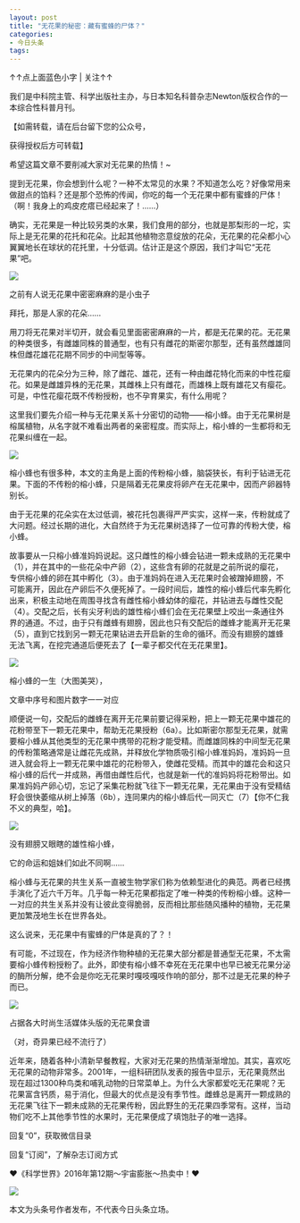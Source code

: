 ```yaml
---
layout: post
title: "无花果的秘密：藏有蜜蜂的尸体？"
categories:
- 今日头条
tags:
---
```

↑↑点上面蓝色小字 | 关注↑↑

我们是中科院主管、科学出版社主办，与日本知名科普杂志Newton版权合作的一本综合性科普月刊。

【如需转载，请在后台留下您的公众号，

获得授权后方可转载】

希望这篇文章不要削减大家对无花果的热情！~

提到无花果，你会想到什么呢？一种不太常见的水果？不知道怎么吃？好像常用来做甜点的馅料？还是那个恐怖的传闻，你吃的每一个无花果中都有蜜蜂的尸体！（啊！我身上的鸡皮疙瘩已经起来了！……）

确实，无花果是一种比较另类的水果，我们食用的部分，也就是那梨形的一坨，实际上是无花果的花托和花朵。比起其他植物恣意绽放的花朵，无花果的花朵都小心翼翼地长在球状的花托里，十分低调。估计正是这个原因，我们才叫它“无花果”吧。

![](http://p3.pstatp.com/large/131c00046f8ef2befe91)

之前有人说无花果中密密麻麻的是小虫子

拜托，那是人家的花朵……

用刀将无花果对半切开，就会看见里面密密麻麻的一片，都是无花果的花。无花果的种类很多，有雌雄同株的普通型，也有只有雌花的斯密尔那型，还有虽然雌雄同株但雌花雄花花期不同步的中间型等等。

无花果内的花朵分为三种，除了雌花、雄花，还有一种由雌花特化而来的中性花瘿花。如果是雌雄异株的无花果，其雌株上只有雌花，而雄株上既有雄花又有瘿花。可是，中性花瘿花既不传粉授粉，也不孕育果实，有什么用呢？

这里我们要先介绍一种与无花果关系十分密切的动物——榕小蜂。由于无花果树是榕属植物，从名字就不难看出两者的亲密程度。而实际上，榕小蜂的一生都将和无花果纠缠在一起。

![](http://p3.pstatp.com/large/13c5000ac07c40726996)

榕小蜂也有很多种，本文的主角是上面的传粉榕小蜂，脑袋狭长，有利于钻进无花果。下面的不传粉的榕小蜂，只是隔着无花果皮将卵产在无花果中，因而产卵器特别长。

由于无花果的花朵实在太过低调，被花托包裹得严严实实，这样一来，传粉就成了大问题。经过长期的进化，大自然终于为无花果树选择了一位可靠的传粉大使，榕小蜂。

故事要从一只榕小蜂准妈妈说起。这只雌性的榕小蜂会钻进一颗未成熟的无花果中（1），并在其中的一些花朵中产卵（2），这些含有卵的花就是之前所说的瘿花，专供榕小蜂的卵在其中孵化（3）。由于准妈妈在进入无花果时会被蹭掉翅膀，不可能离开，因此在产卵后不久便死掉了。一段时间后，雄性的榕小蜂后代率先孵化出来，积极主动地在周围寻找含有雌性榕小蜂幼体的瘿花，并钻进去与雌性交配（4）。交配之后，长有尖牙利齿的雄性榕小蜂们会在无花果壁上咬出一条通往外界的通道。不过，由于只有雌蜂有翅膀，因此也只有交配后的雌蜂才能离开无花果（5），直到它找到另一颗无花果钻进去开启新的生命的循环。而没有翅膀的雄蜂无法飞离，在挖完通道后便死去了【一辈子都交代在无花果里】。

![](http://p3.pstatp.com/large/13c5000ac07db1881177)

榕小蜂的一生（大图美哭），

文章中序号和图片数字一一对应

顺便说一句，交配后的雌蜂在离开无花果前要记得采粉，把上一颗无花果中雄花的花粉带至下一颗无花果中，帮助无花果授粉（6a）。比如斯密尔那型无花果，就需要榕小蜂从其他类型的无花果中携带的花粉才能受精。而雌雄同株的中间型无花果的传粉策略通常是让雌花先成熟，并释放化学物质吸引榕小蜂准妈妈，准妈妈一旦进入就会将上一颗无花果中雄花的花粉带入，使雌花受精。而其中的雄花会和这只榕小蜂的后代一并成熟，再借由雌性后代，也就是新一代的准妈妈将花粉带出。如果准妈妈产卵心切，忘记了采集花粉就飞往下一颗无花果，无花果由于没有受精结籽会很快萎缩从树上掉落（6b），连同果内的榕小蜂后代一同灭亡（7）【你不仁我不义的典型，哈】。

![](http://p3.pstatp.com/large/13ce000a65b31a115233)

没有翅膀又眼瞎的雄性榕小蜂，

它的命运和姐妹们如此不同啊……

榕小蜂与无花果的共生关系一直被生物学家们称为依赖型进化的典范。两者已经携手演化了近六千万年。几乎每一种无花果都指定了唯一种类的传粉榕小蜂。这种一一对应的共生关系并没有让彼此变得脆弱，反而相比那些随风播种的植物，无花果更加繁茂地生长在世界各处。

这么说来，无花果中有蜜蜂的尸体是真的了？！

有可能，不过现在，作为经济作物种植的无花果大部分都是普通型无花果，不太需要榕小蜂传粉授粉了。此外，即使有榕小蜂不幸死在无花果中也早已被无花果分泌的酶所分解，绝不会是你吃无花果时嘎吱嘎吱作响的部分，那不过是无花果的种子而已。

![](http://p3.pstatp.com/large/13be0001fb0e30b056eb)

占据各大时尚生活媒体头版的无花果食谱

（对，奇异果已经不流行了）

近年来，随着各种小清新早餐教程，大家对无花果的热情渐渐增加。其实，喜欢吃无花果的动物非常多。2001年，一组科研团队发表的报告中显示，无花果竟然出现在超过1300种鸟类和哺乳动物的日常菜单上。为什么大家都爱吃无花果呢？无花果富含钙质，易于消化，但最大的优点是没有季节性。雌蜂总是离开一颗成熟的无花果飞往下一颗未成熟的无花果传粉，因此野生的无花果四季常有。这样，当动物们吃不上其他季节性的水果时，无花果便成了填饱肚子的唯一选择。

回复“0”，获取微信目录

回复“订阅”，了解杂志订阅方式

❤《科学世界》2016年第12期～宇宙膨胀～热卖中！❤

![](http://p3.pstatp.com/large/131c00046f8fa686550f)

本文为头条号作者发布，不代表今日头条立场。